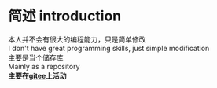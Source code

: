 # 简述 introduction
本人并不会有很大的编程能力，只是简单修改<br/>I don't have great programming skills, just simple modification<br/>主要是当个储存库<br/>Mainly as a repository<br/>**主要在[gitee](https://gitee.com/Little-Data/)上活动**
<!---
Little-Data/Little-Data is a ✨ special ✨ repository because its `README.md` (this file) appears on your GitHub profile.
You can click the Preview link to take a look at your changes.
--->

